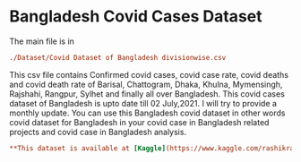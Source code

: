 # Bangladesh Covid Cases Dataset
 
The main file is in 

```ini
./Dataset/Covid Dataset of Bangladesh divisionwise.csv
```

This csv file contains Confirmed covid cases, covid case rate, covid deaths and covid death rate of Barisal, Chattogram, Dhaka, Khulna, Mymensingh, Rajshahi, Rangpur, Sylhet and finally all over Bangladesh.
This covid cases dataset of Bangladesh is upto date till 02 July,2021. I will try to provide a monthly update. You can use this Bangladesh covid dataset in other words covid dataset for Bangladesh in your covid case in Bangladesh related projects and covid case in Bangladesh analysis.


```ini
**This dataset is available at [Kaggle](https://www.kaggle.com/rashikrahmanpritom/covid19-cases-in-bangladesh-dataset)** create a notebook and practice there if you like.
```